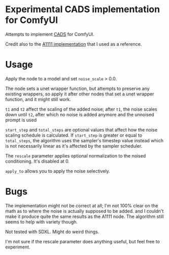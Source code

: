 # Experimental CADS implementation for ComfyUI

Attempts to implement [CADS](https://arxiv.org/abs/2310.17347) for ComfyUI.

Credit also to the [A1111 implementation](https://github.com/v0xie/sd-webui-cads/tree/main) that I used as a reference.

# Usage

Apply the node to a model and set `noise_scale` > 0.0.

The node sets a unet wrapper function, but attempts to preserve any existing wrappers, so apply it after other nodes that set a unet wrapper function, and it might still work.

`t1` and `t2` affect the scaling of the added noise; after `t1`, the noise scales down until `t2`, after which no noise is added anymore and the unnoised prompt is used

`start_step` and `total_steps` are optional values that affect how the noise scaling schedule is calculated. If `start_step` is greater or equal to `total_steps`, the algorithm uses the sampler's timestep value instead which is not necessarily linear as it's affected by the sampler scheduler.

The `rescale` parameter applies optional normalization to the noised conditioning. It's disabled at 0.

`apply_to` allows you to apply the noise selectively.

# Bugs


The implementation might not be correct at all; I'm not 100% clear on the math as to where the noise is actually supposed to be added.
and I couldn't make it produce quite the same results as the A1111 node. The algorithm still seems to help with variety though.

Not tested with SDXL. Might do weird things.

I'm not sure if the rescale parameter does anything useful, but feel free to experiment.
